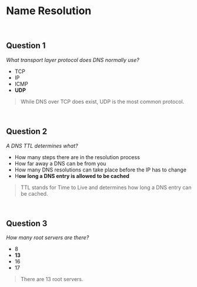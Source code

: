 # Name Resolution

<br>

## Question 1

*What transport layer protocol does DNS normally use?*

* TCP
* IP
* ICMP
* **UDP**

> While DNS over TCP does exist, UDP is the most common protocol.

<br>

## Question 2

*A DNS TTL determines what?*

* How many steps there are in the resolution process
* How far away a DNS can be from you
* How many DNS resolutions can take place before the IP has to change
* H**ow long a DNS entry is allowed to be cached**

> TTL stands for Time to Live and determines how long a DNS entry can be cached.

<br>

## Question 3

*How many root servers are there?*

* 8
* **13**
* 16
* 17

> There are 13 root servers.
